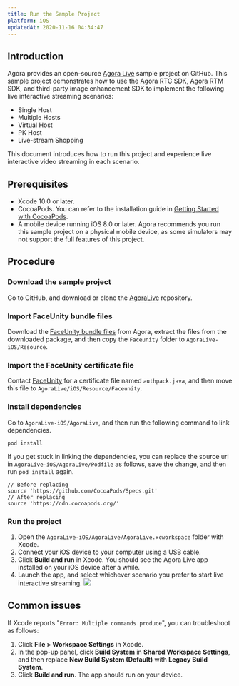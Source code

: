 ```yaml
---
title: Run the Sample Project
platform: iOS
updatedAt: 2020-11-16 04:34:47
---
```

## Introduction

Agora provides an open-source [Agora Live](https://github.com/AgoraIO-Usecase/AgoraLive) sample project on GitHub. This sample project demonstrates how to use the Agora RTC SDK, Agora RTM SDK, and third-party image enhancement SDK to implement the following live interactive streaming scenarios:

- Single Host
- Multiple Hosts
- Virtual Host
- PK Host
- Live-stream Shopping

This document introduces how to run this project and experience live interactive video streaming in each scenario.

## Prerequisites

- Xcode 10.0 or later.
- CocoaPods. You can refer to the installation guide in [Getting Started with CocoaPods](https://guides.cocoapods.org/using/getting-started.html#getting-started).
- A mobile device running iOS 8.0 or later. Agora recommends you run this sample project on a physical mobile device, as some simulators may not support the full features of this project.

## Procedure 

### Download the sample project

Go to GitHub, and download or clone the [AgoraLive](https://github.com/AgoraIO-Usecase/AgoraLive) repository.

### Import FaceUnity bundle files

Download the [FaceUnity bundle files](https://download.agora.io/components/release/Faceunity.zip) from Agora, extract the files from the downloaded package, and then copy the `Faceunity` folder to `AgoraLive-iOS/Resource`.

### Import the FaceUnity certificate file

Contact [FaceUnity](http://faceunity.com/docs_develop_en/#/nama_api_docs/iOS/docs/iOS_Nama_Demo_Guide) for a certificate file named `authpack.java`, and then move this file to `AgoraLive/iOS/Resource/Faceunity`.

### Install dependencies

Go to `AgoraLive-iOS/AgoraLive`, and then run the following command to link dependencies.

```
pod install
```

If you get stuck in linking the dependencies, you can replace the source url in `AgoraLive-iOS/AgoraLive/Podfile` as follows, save the change, and then run `pod install` again.

```
// Before replacing
source 'https://github.com/CocoaPods/Specs.git'
// After replacing
source 'https://cdn.cocoapods.org/'
```

### Run the project

1. Open the `AgoraLive-iOS/AgoraLive/AgoraLive.xcworkspace` folder with Xcode. 
2. Connect your iOS device to your computer using a USB cable.
3. Click **Build and run** in Xcode. You should see the Agora Live app installed on your iOS device after a while.
4. Launch the app, and select whichever scenario you prefer to start live interactive streaming.
  ![](https://web-cdn.agora.io/docs-files/1604669399244)



## Common issues

If Xcode reports "`Error: Multiple commands produce`", you can troubleshoot as follows:

1. Click **File > Workspace Settings** in Xcode.
2. In the pop-up panel, click **Build System** in **Shared Workspace Settings**, and then replace **New Build System (Default)** with **Legacy Build System**.
3. Click **Build and run**. The app should run on your device.